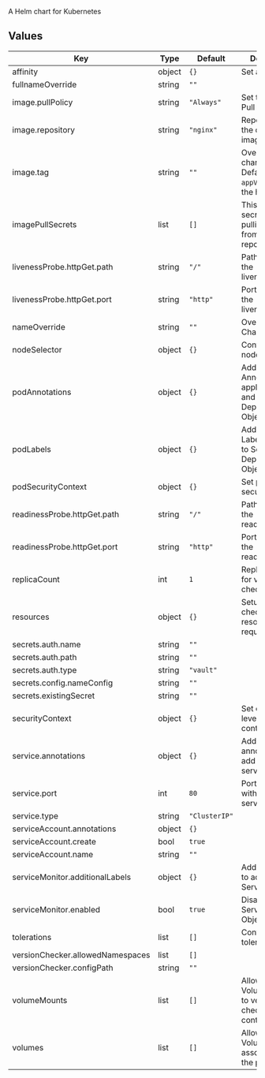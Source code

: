 A Helm chart for Kubernetes

## Values

| Key | Type | Default | Description |
|-----|------|---------|-------------|
| affinity | object | `{}` | Set affinity |
| fullnameOverride | string | `""` |  |
| image.pullPolicy | string | `"Always"` | Set the Image Pull Policy |
| image.repository | string | `"nginx"` | Repository of the container image |
| image.tag | string | `""` | Override the chart version. Defaults to `appVersion` of the helm chart. |
| imagePullSecrets | list | `[]` | This is for the secrets for pulling an image from a private repository |
| livenessProbe.httpGet.path | string | `"/"` | Path to use for the livenessProbe |
| livenessProbe.httpGet.port | string | `"http"` | Port to use for the livenessProbe |
| nameOverride | string | `""` | Override the Chart Name |
| nodeSelector | object | `{}` | Configure nodeSelector |
| podAnnotations | object | `{}` | Additional Annotations to apply to Service and Deployment/Pod Objects |
| podLabels | object | `{}` | Additional Labels to apply to Service and Deployment/Pod Objects |
| podSecurityContext | object | `{}` | Set pod-level security context |
| readinessProbe.httpGet.path | string | `"/"` | Path to use for the readinessProbe |
| readinessProbe.httpGet.port | string | `"http"` | Port to use for the readinessProbe |
| replicaCount | int | `1` | Replica Count for version-checker |
| resources | object | `{}` | Setup version-checkers resource requests/limits |
| secrets.auth.name | string | `""` |  |
| secrets.auth.path | string | `""` |  |
| secrets.auth.type | string | `"vault"` |  |
| secrets.config.nameConfig | string | `""` |  |
| secrets.existingSecret | string | `""` |  |
| securityContext | object | `{}` | Set container-level security context |
| service.annotations | object | `{}` | Additional annotations to add to the service |
| service.port | int | `80` | Port to expose within the service |
| service.type | string | `"ClusterIP"` |  |
| serviceAccount.annotations | object | `{}` |  |
| serviceAccount.create | bool | `true` |  |
| serviceAccount.name | string | `""` |  |
| serviceMonitor.additionalLabels | object | `{}` | Additional labels to add to the ServiceMonitor |
| serviceMonitor.enabled | bool | `true` | Disable/Enable ServiceMonitor Object |
| tolerations | list | `[]` | Configure tolerations |
| versionChecker.allowedNamespaces | list | `[]` |  |
| versionChecker.configPath | string | `""` |  |
| volumeMounts | list | `[]` | Allow for extra Volume Mounts to version-checkers container |
| volumes | list | `[]` | Allow for extra Volumes to be associated to the pod |
